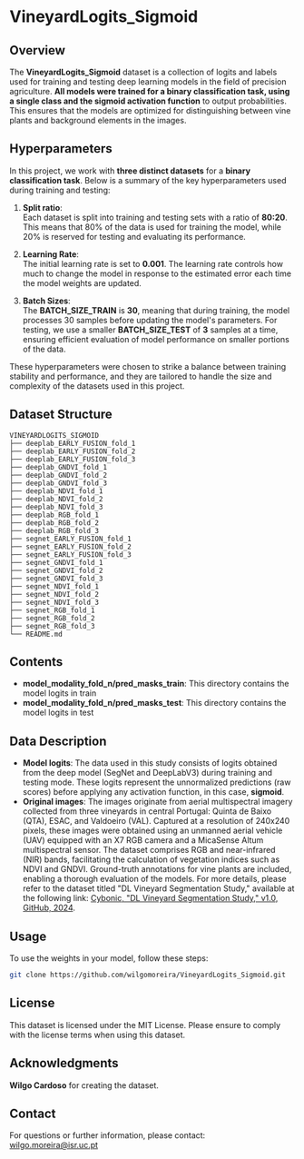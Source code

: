 # VineyardLogits_Sigmoid

## Overview
The **VineyardLogits_Sigmoid** dataset is a collection of logits and labels used for training and testing deep learning models in the field of precision agriculture. **All models were trained for a binary classification task, using a single class and the sigmoid activation function** to output probabilities. This ensures that the models are optimized for distinguishing between vine plants and background elements in the images.

## Hyperparameters 

In this project, we work with **three distinct datasets** for a **binary classification task**. Below is a summary of the key hyperparameters used during training and testing:

1. **Split ratio**:  
   Each dataset is split into training and testing sets with a ratio of **80:20**. This means that 80% of the data is used for training the model, while 20% is reserved for testing and evaluating its performance.

2. **Learning Rate**:  
   The initial learning rate is set to **0.001**. The learning rate controls how much to change the model in response to the estimated error each time the model weights are updated.

3. **Batch Sizes**:  
   The **BATCH_SIZE_TRAIN** is **30**, meaning that during training, the model processes 30 samples before updating the model's parameters. For testing, we use a smaller **BATCH_SIZE_TEST** of **3** samples at a time, ensuring efficient evaluation of model performance on smaller portions of the data.

These hyperparameters were chosen to strike a balance between training stability and performance, and they are tailored to handle the size and complexity of the datasets used in this project.

## Dataset Structure

```plaintext
VINEYARDLOGITS_SIGMOID 
├── deeplab_EARLY_FUSION_fold_1
├── deeplab_EARLY_FUSION_fold_2
├── deeplab_EARLY_FUSION_fold_3
├── deeplab_GNDVI_fold_1
├── deeplab_GNDVI_fold_2
├── deeplab_GNDVI_fold_3
├── deeplab_NDVI_fold_1
├── deeplab_NDVI_fold_2
├── deeplab_NDVI_fold_3
├── deeplab_RGB_fold_1
├── deeplab_RGB_fold_2
├── deeplab_RGB_fold_3
├── segnet_EARLY_FUSION_fold_1
├── segnet_EARLY_FUSION_fold_2
├── segnet_EARLY_FUSION_fold_3
├── segnet_GNDVI_fold_1
├── segnet_GNDVI_fold_2
├── segnet_GNDVI_fold_3
├── segnet_NDVI_fold_1
├── segnet_NDVI_fold_2
├── segnet_NDVI_fold_3
├── segnet_RGB_fold_1
├── segnet_RGB_fold_2
├── segnet_RGB_fold_3
└── README.md
```

## Contents

- **model_modality_fold_n/pred_masks_train**: This directory contains the model logits in train
- **model_modality_fold_n/pred_masks_test**: This directory contains the model logits in test
  
## Data Description

- **Model logits**: The data used in this study consists of logits obtained from the deep model (SegNet and DeepLabV3) during training and testing mode. These logits represent the unnormalized predictions (raw scores) before applying any activation function, in this case, **sigmoid**.
- **Original images**: The images originate from aerial multispectral imagery collected from three vineyards in central Portugal: Quinta de Baixo (QTA), ESAC, and Valdoeiro (VAL). Captured at a resolution of 240x240 pixels, these images were obtained using an unmanned aerial vehicle (UAV) equipped with an X7 RGB camera and a MicaSense Altum multispectral sensor. The dataset comprises RGB and near-infrared (NIR) bands, facilitating the calculation of vegetation indices such as NDVI and GNDVI. Ground-truth annotations for vine plants are included, enabling a thorough evaluation of the models. For more details, please refer to the dataset titled "DL Vineyard Segmentation Study," available at the following link: [Cybonic, "DL Vineyard Segmentation Study," v1.0, GitHub, 2024](https://github.com/Cybonic/DL_vineyard_segmentation_study).

## Usage

To use the weights in your model, follow these steps:

```bash
git clone https://github.com/wilgomoreira/VineyardLogits_Sigmoid.git
```

## License

This dataset is licensed under the MIT License. Please ensure to comply with the license terms when using this dataset.

## Acknowledgments

**Wilgo Cardoso** for creating the dataset.

## Contact

For questions or further information, please contact:
[wilgo.moreira@isr.uc.pt](mailto:wilgo.moreira@isr.uc.pt)

